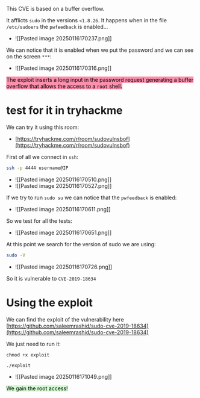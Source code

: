 
This CVE is based on a buffer overflow.

It afflicts `sudo` in the versions `<1.8.26`. It happens when in the file `/etc/sudoers` the `pwfeedback` is enabled...
- ![[Pasted image 20250116170237.png]]


We can notice that it is enabled when we put the password and we can see on the screen `***`:
- ![[Pasted image 20250116170316.png]]

<mark style="background: #FF5582A6;">The exploit inserts a long input in the password request generating a buffer overflow that allows the access to a `root` shell.</mark>

# test for it in tryhackme

We can try it using this room:
- [https://tryhackme.com/r/room/sudovulnsbof](https://tryhackme.com/r/room/sudovulnsbof)

First of all we connect in `ssh`:
```bash
ssh -p 4444 username@IP
```
- ![[Pasted image 20250116170510.png]]
- ![[Pasted image 20250116170527.png]]

If we try to run `sudo su` we can notice that the `pwfeedback` is enabled:
- ![[Pasted image 20250116170611.png]]


So we test for all the tests:
- ![[Pasted image 20250116170651.png]]

At this point we search for the version of sudo we are using:
```bash
sudo -V
```
- ![[Pasted image 20250116170726.png]]

So it is vulnerable to `CVE-2019-18634` 
# Using the exploit
We can find the exploit of the vulnerability here [https://github.com/saleemrashid/sudo-cve-2019-18634](https://github.com/saleemrashid/sudo-cve-2019-18634)


We just need to run it:
```
chmod +x exploit

./exploit
```
- ![[Pasted image 20250116171049.png]]

<mark style="background: #BBFABBA6;">We gain the root access!</mark>
